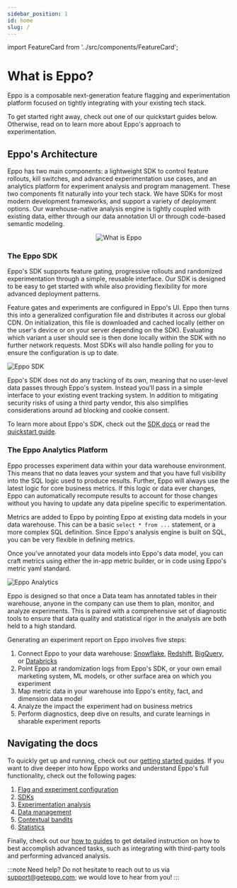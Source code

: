 ```yaml
---
sidebar_position: 1
id: home
slug: /
---
```


import FeatureCard from '../src/components/FeatureCard';

# What is Eppo?

Eppo is a composable next-generation feature flagging and experimentation platform focused on tightly integrating with your existing tech stack. 

To get started right away, check out one of our quickstart guides below. Otherwise, read on to learn more about Eppo's approach to experimentation.

<div className="feature-card-container">
  <FeatureCard 
    title="SDK Quickstart" 
    description="Install the SDK and create a basic flag"
    link="/feature-flag-quickstart/"
    iconSrc="/img/what-is-eppo/feature-flag.svg"
  />
  <FeatureCard 
    title="Creating a Metric" 
    description="Annotate data in your warehouse and create a metric"
    link="/metric-quickstart/"
    iconSrc="/img/what-is-eppo/metric.svg"
  />
  <FeatureCard 
    title="Analyzing an Experiment" 
    description="Measure the impact of a past or running experiment"
    link="/experiment-quickstart/"
    iconSrc="/img/what-is-eppo/experiment.svg"
  />
</div>

## Eppo's Architecture

Eppo has two main components: a lightweight SDK to control feature rollouts, kill switches, and advanced experimentation use cases, and an analytics platform for experiment analysis and program management. These two components fit naturally into your tech stack. We have SDKs for most modern development frameworks, and support a variety of deployment options. Our warehouse-native analysis engine is tightly coupled with existing data, either through our data annotation UI or through code-based semantic modeling. 

<div align="center">

![What is Eppo](/img/what-is-eppo/basic-architecture.png)

</div>


### The Eppo SDK

Eppo's SDK supports feature gating, progressive rollouts and randomized experimentation through a simple, reusable interface. Our SDK is designed to be easy to get started with while also providing flexibility for more advanced deployment patterns. 

Feature gates and experiments are configured in Eppo's UI. Eppo then turns this into a generalized configuration file and distributes it across our global CDN. On initialization, this file is downloaded and cached locally (either on the user's device or on your server depending on the SDK). Evaluating which variant a user should see is then done locally within the SDK with no further network requests. Most SDKs will also handle polling for you to ensure the configuration is up to date.

![Eppo SDK](/img/what-is-eppo/sdk-architecture.png)

Eppo's SDK does not do any tracking of its own, meaning that no user-level data passes through Eppo's system. Instead you'll pass in a simple interface to your existing event tracking system. In addition to mitigating security risks of using a third party vendor, this also simplifies considerations around ad blocking and cookie consent.

To learn more about Eppo's SDK, check out the [SDK docs](/sdks) or read the [quickstart guide](/feature-flag-quickstart).

### The Eppo Analytics Platform

Eppo processes experiment data within your data warehouse environment. This means that no data leaves your system and that you have full visibility into the SQL logic used to produce results. Further, Eppo will always use the latest logic for core business metrics. If this logic or data ever changes, Eppo can automatically recompute results to account for those changes without you having to update any data pipeline specific to experimentation.

Metrics are added to Eppo by pointing Eppo at existing data models in your data warehouse. This can be a basic `select * from ...` statement, or a more complex SQL definition. Since Eppo's analysis engine is built on SQL, you can be very flexible in defining metrics.

Once you've annotated your data models into Eppo's data model, you can craft metrics using either the in-app metric builder, or in code using Eppo's metric yaml standard. 

![Eppo Analytics](/img/what-is-eppo/analytics-architecture.png)

Eppo is designed so that once a Data team has annotated tables in their warehouse, anyone in the company can use them to plan, monitor, and analyze experiments. This is paired with a comprehensive set of diagnostic tools to ensure that data quality and statistical rigor in the analysis are both held to a high standard. 


Generating an experiment report on Eppo involves five steps:

1. Connect Eppo to your data warehouse: [Snowflake](/data-management/connecting-dwh/snowflake), [Redshift](/data-management/connecting-dwh/redshift), [BigQuery](/data-management/connecting-dwh/bigquery), or [Databricks](/data-management/connecting-dwh/databricks)
2. Point Eppo at randomization logs from Eppo's SDK, or your own email marketing system, ML models, or other surface area on which you experiment
3. Map metric data in your warehouse into Eppo's entity, fact, and dimension data model
4. Analyze the impact the experiment had on business metrics
5. Perform diagnostics, deep dive on results, and curate learnings in sharable experiment reports

## Navigating the docs

To quickly get up and running, check out our [getting started guides](/quick-starts). If you want to dive deeper into how Eppo works and understand Eppo's full functionality, check out the following pages:

1. [Flag and experiment configuration](/feature-flagging)
2. [SDKs](/sdks)
3. [Experimentation analysis](/experiment-analysis)
4. [Data management](/data-management)
5. [Contextual bandits](/contextual-bandits)
6. [Statistics](/statistics)

Finally, check out our [how to guides](/guides/) to get detailed instruction on how to best accomplish advanced tasks, such as integrating with third-party tools and performing advanced analysis.


:::note
Need help? Do not hesitate to reach out to us via support@geteppo.com; we would love to hear from you!
:::